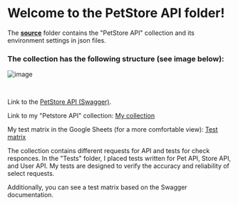 <h1>Welcome to the PetStore API folder!</h1>
<div>
  <p>The <b><a href="https://github.com/nshubina/Portfolio/tree/a90f03b829b8e911c8094a874b3179af13f277a6/API%20Testing/PetStore%20API/source" 
              target="_blank">source</a></b> folder contains the "PetStore API" collection and its environment settings in json files. 
  </p>
  <h3>The collection has the following structure (see image below): </h3>
 
  ![image](https://github.com/user-attachments/assets/3a78054f-b4dc-4078-a0c9-09da73866fa0)

  
  </br>
<p>Link to the <a href="https://petstore.swagger.io/" target= "_blank"> PetStore API (Swagger)</a>. </p>
<p>Link to my "Petstore API" collection: <a href= "https://www.postman.com/dark-station-396690/workspace/public/collection/7763740-d9f1510d-14b4-41e2-930c-a90b9af3b274?action=share&creator=7763740" target="_blank">My collection</a> 
<p>My test matrix in the Google Sheets (for a more comfortable view): <a href = "https://docs.google.com/spreadsheets/d/1N70VN9s_XcXIRgzzyQb9CsFLrQD2diW9/edit?usp=sharing&ouid=108457983755801807376&rtpof=true&sd=true" target = "_blank">Test matrix</a></p>
</div>


  <p>The collection contains different requests for API and tests for check responces. In the "Tests" folder, I placed tests written for Pet API, Store API, and User API. My tests are designed to verify the accuracy and reliability of select requests.
  </p>
<p>Additionally, you can see a test matrix based on the Swagger documentation.</p>
